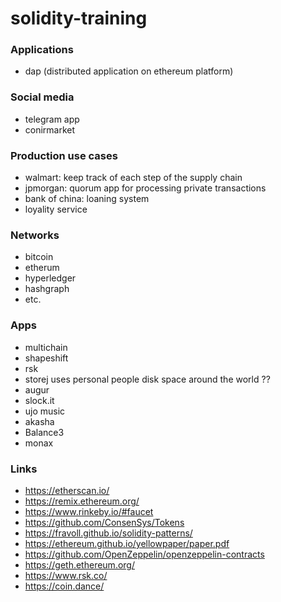 # solidity-training

### Applications
- dap (distributed application on ethereum platform)

### Social media
- telegram app 
- conirmarket

### Production use cases
- walmart: keep track of each step of the supply chain
- jpmorgan: quorum app for processing private transactions
- bank of china: loaning system
- loyality service

### Networks
- bitcoin
- etherum
- hyperledger
- hashgraph
- etc.

### Apps
- multichain
- shapeshift
- rsk
- storej uses personal people disk space around the world ??
- augur
- slock.it
- ujo music
- akasha
- Balance3
- monax

### Links
- https://etherscan.io/
- https://remix.ethereum.org/
- https://www.rinkeby.io/#faucet
- https://github.com/ConsenSys/Tokens
- https://fravoll.github.io/solidity-patterns/
- https://ethereum.github.io/yellowpaper/paper.pdf
- https://github.com/OpenZeppelin/openzeppelin-contracts
- https://geth.ethereum.org/
- https://www.rsk.co/
- https://coin.dance/